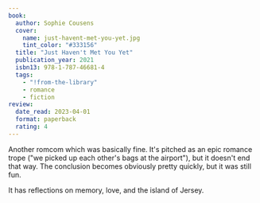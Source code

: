 ```yaml
---
book:
  author: Sophie Cousens
  cover:
    name: just-havent-met-you-yet.jpg
    tint_color: "#333156"
  title: "Just Haven't Met You Yet"
  publication_year: 2021
  isbn13: 978-1-787-46681-4
  tags:
    - "!from-the-library"
    - romance
    - fiction
review:
  date_read: 2023-04-01
  format: paperback
  rating: 4
---
```


Another romcom which was basically fine.
It's pitched as an epic romance trope ("we picked up each other's bags at the airport"), but it doesn't end that way.
The conclusion becomes obviously pretty quickly, but it was still fun.

It has reflections on memory, love, and the island of Jersey.
